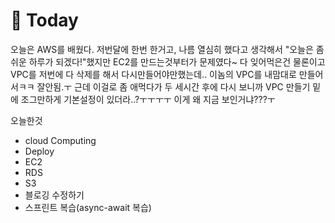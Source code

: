 # 👊 Today
오늘은 AWS를 배웠다. 저번달에 한번 한거고, 나름 열심히 했다고 생각해서 "오늘은 좀 쉬운 하루가 되겠다!"했지만 EC2를 만드는것부터가 문제였다~ 다 잊어먹은건 물론이고 VPC를 저번에 다 삭제를 해서 다시만들어야만했는데.. 이놈의 VPC를 내맘대로 만들어서ㅋㅋ 잘안됨.ㅜ 근데 이걸로 좀 애먹다가 두 세시간 후에 다시 보니까 VPC 만들기 밑에 조그만하게 기본설정이 있더라..?ㅜㅜㅜㅜ 이게 왜 지금 보인거냐???ㅜ

오늘한것
- cloud Computing
- Deploy
- EC2
- RDS
- S3
- 블로깅 수정하기
- 스프린트 복습(async-await 복습)
